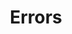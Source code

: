 ---
title: Errors
position_number: 2
parameters:
  - name:
    content:
content_markdown: |-
  
  <p>Unless otherwise stated, errors to bad requests will respond with HTTP 4xx or status codes. The body will also contain a <code>message</code> parameter indicating the cause. Your language's http library should be configured to provide message bodies for non-2xx requests so that you can read the message field from the body.</p>
  <p>Common error codes</p>
  <table><thead>
  <tr>
  <th>Status Code</th>
  <th>Reason</th>
  </tr>
  </thead><tbody>
  <tr>
  <td>400</td>
  <td>Bad Request -- Invalid request format</td>
  </tr>
  <tr>
  <td>401</td>
  <td>Unauthorized -- Invalid API Key</td>
  </tr>
  <tr>
  <td>403</td>
  <td>Forbidden -- You do not have access to the requested resource</td>
  </tr>
  <tr>
  <td>404</td>
  <td>Not Found</td>
  </tr>
  <tr>
  <td>500</td>
  <td>Internal Server Error -- We had a problem with our server</td>
  </tr>
  </tbody></table>
left_code_blocks:
  - code_block: 
    title: 
    language: 
right_code_blocks:
  - code_block: |-
                     {
                       "data": null,
                       "code": 400,
                       "message": "error message here"
                     }
    title:
    language:
---